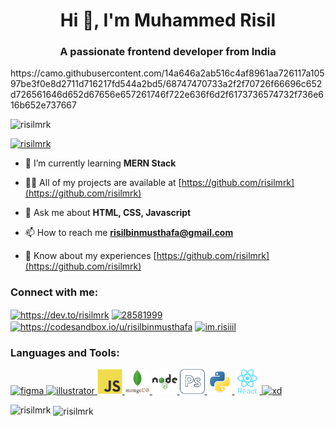 <h1 align="center">Hi 👋, I'm Muhammed Risil</h1>
<h3 align="center">A passionate frontend developer from India</h3>
<a>https://camo.githubusercontent.com/14a646a2ab516c4af8961aa726117a10597be3f0e8d2711d716217fd544a2bd5/68747470733a2f2f70726f66696c652d726561646d652d67656e657261746f722e636f6d2f6173736574732f736e616b652e737667</a>

<p align="left"> <img src="https://komarev.com/ghpvc/?username=risilmrk&label=Profile%20views&color=0e75b6&style=flat" alt="risilmrk" /> </p>

<p align="left"> <a href="https://github.com/ryo-ma/github-profile-trophy"><img src="https://github-profile-trophy.vercel.app/?username=risilmrk" alt="risilmrk" /></a> </p>

- 🌱 I’m currently learning **MERN Stack**

- 👨‍💻 All of my projects are available at [https://github.com/risilmrk](https://github.com/risilmrk)

- 💬 Ask me about **HTML, CSS, Javascript**

- 📫 How to reach me **risilbinmusthafa@gmail.com**

- 📄 Know about my experiences [https://github.com/risilmrk](https://github.com/risilmrk)

<h3 align="left">Connect with me:</h3>
<p align="left">
<a href="https://dev.to/https://dev.to/risilmrk" target="blank"><img align="center" src="https://raw.githubusercontent.com/rahuldkjain/github-profile-readme-generator/master/src/images/icons/Social/devto.svg" alt="https://dev.to/risilmrk" height="30" width="40" /></a>
<a href="https://stackoverflow.com/users/28581999" target="blank"><img align="center" src="https://raw.githubusercontent.com/rahuldkjain/github-profile-readme-generator/master/src/images/icons/Social/stack-overflow.svg" alt="28581999" height="30" width="40" /></a>
<a href="https://codesandbox.com/https://codesandbox.io/u/risilbinmusthafa" target="blank"><img align="center" src="https://raw.githubusercontent.com/rahuldkjain/github-profile-readme-generator/master/src/images/icons/Social/codesandbox.svg" alt="https://codesandbox.io/u/risilbinmusthafa" height="30" width="40" /></a>
<a href="https://instagram.com/im.risiiil" target="blank"><img align="center" src="https://raw.githubusercontent.com/rahuldkjain/github-profile-readme-generator/master/src/images/icons/Social/instagram.svg" alt="im.risiiil" height="30" width="40" /></a>
</p>

<h3 align="left">Languages and Tools:</h3>
<p align="left"> <a href="https://www.figma.com/" target="_blank" rel="noreferrer"> <img src="https://www.vectorlogo.zone/logos/figma/figma-icon.svg" alt="figma" width="40" height="40"/> </a> <a href="https://www.adobe.com/in/products/illustrator.html" target="_blank" rel="noreferrer"> <img src="https://www.vectorlogo.zone/logos/adobe_illustrator/adobe_illustrator-icon.svg" alt="illustrator" width="40" height="40"/> </a> <a href="https://developer.mozilla.org/en-US/docs/Web/JavaScript" target="_blank" rel="noreferrer"> <img src="https://raw.githubusercontent.com/devicons/devicon/master/icons/javascript/javascript-original.svg" alt="javascript" width="40" height="40"/> </a> <a href="https://www.mongodb.com/" target="_blank" rel="noreferrer"> <img src="https://raw.githubusercontent.com/devicons/devicon/master/icons/mongodb/mongodb-original-wordmark.svg" alt="mongodb" width="40" height="40"/> </a> <a href="https://nodejs.org" target="_blank" rel="noreferrer"> <img src="https://raw.githubusercontent.com/devicons/devicon/master/icons/nodejs/nodejs-original-wordmark.svg" alt="nodejs" width="40" height="40"/> </a> <a href="https://www.photoshop.com/en" target="_blank" rel="noreferrer"> <img src="https://raw.githubusercontent.com/devicons/devicon/master/icons/photoshop/photoshop-line.svg" alt="photoshop" width="40" height="40"/> </a> <a href="https://www.python.org" target="_blank" rel="noreferrer"> <img src="https://raw.githubusercontent.com/devicons/devicon/master/icons/python/python-original.svg" alt="python" width="40" height="40"/> </a> <a href="https://reactjs.org/" target="_blank" rel="noreferrer"> <img src="https://raw.githubusercontent.com/devicons/devicon/master/icons/react/react-original-wordmark.svg" alt="react" width="40" height="40"/> </a> <a href="https://www.adobe.com/products/xd.html" target="_blank" rel="noreferrer"> <img src="https://cdn.worldvectorlogo.com/logos/adobe-xd.svg" alt="xd" width="40" height="40"/> </a> </p>

<p><img align="left" src="https://github-readme-stats.vercel.app/api/top-langs?username=risilmrk&show_icons=true&locale=en&layout=compact" alt="risilmrk" /></p>

<p>&nbsp;<img align="center" src="https://github-readme-stats.vercel.app/api?username=risilmrk&show_icons=true&locale=en" alt="risilmrk" /></p>
